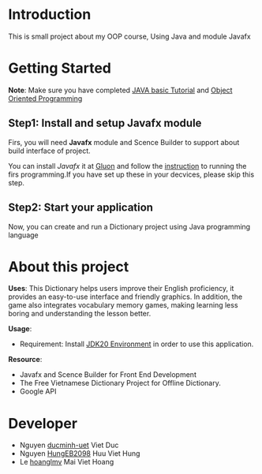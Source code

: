 # Introduction
This is small project about my OOP course, Using Java and module Javafx
# Getting Started
**Note**: Make sure you have completed [JAVA basic Tutorial](https://www.w3schools.com/java/) and [Object Oriented Programming](https://www.w3schools.com/java/java_oop.asp)

## Step1: Install and setup Javafx module
Firs, you will need **Javafx** module and Scence Builder to support about build interface of project.

You can install _Javafx_ it at [Gluon](https://gluonhq.com/products/javafx/) and follow the [instruction](https://openjfx.io/openjfx-docs/) to running the firs programming.If you have set up these in your decvices, please skip this step.

## Step2: Start your application
Now, you can create and run a Dictionary project using Java programming language

# About this project
**Uses**:
This Dictionary helps users improve their English proficiency, it provides an easy-to-use interface and friendly graphics. In addition, the game also integrates vocabulary memory games, making learning less boring and understanding the lesson better. 


**Usage**:

- Requirement: Install [JDK20 Environment](https://www.oracle.com/java/technologies/javase/jdk20-archive-downloads.html) in order to use this application.

**Resource**:
- Javafx and Scence Builder for Front End Development
- The Free Vietnamese Dictionary Project for Offline Dictionary.
- Google API

# Developer
- Nguyen [ducminh-uet](https://github.com/ducminh-uet) Viet Duc
- Nguyen [HungEB2098](https://github.com/hoanglmv/Dictionary/commits?author=HungEB2098) Huu Viet Hung
- Le [hoanglmv](https://github.com/hoanglmv/Dictionary/commits?author=hoanglmv) Mai Viet Hoang
